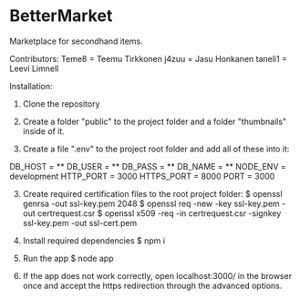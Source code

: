 # BetterMarket

Marketplace for secondhand items.


Contributors: 
Teme8 = Teemu Tirkkonen
j4zuu  = Jasu Honkanen
taneli1 = Leevi Limnell




Installation: 

1. Clone the repository

2. Create a folder "public" to the project folder and a folder "thumbnails" inside of it.

3. Create a file ".env" to the project root folder and add all of these into it:

DB_HOST = **
DB_USER = **
DB_PASS = **
DB_NAME = **
NODE_ENV = development
HTTP_PORT = 3000
HTTPS_PORT = 8000
PORT = 3000


3. Create required certification files to the root project folder:
$ openssl genrsa -out ssl-key.pem 2048
$ openssl req -new -key ssl-key.pem -out certrequest.csr
$ openssl x509 -req -in certrequest.csr -signkey ssl-key.pem -out ssl-cert.pem

4. Install required dependencies
$ npm i 

5. Run the app
$ node app

6. If the app does not work correctly, open localhost:3000/ in the browser once and accept the https redirection through the advanced options.
